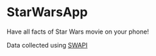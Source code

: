 # StarWarsApp

Have all facts of Star Wars movie on your phone!

Data collected using [SWAPI](https://swapi.co)
